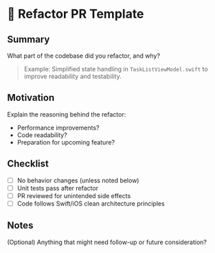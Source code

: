 # 🔄 Refactor PR Template

## Summary

What part of the codebase did you refactor, and why?

> Example: Simplified state handling in `TaskListViewModel.swift` to improve readability and testability.

## Motivation

Explain the reasoning behind the refactor:
- Performance improvements?
- Code readability?
- Preparation for upcoming feature?

## Checklist

- [ ] No behavior changes (unless noted below)
- [ ] Unit tests pass after refactor
- [ ] PR reviewed for unintended side effects
- [ ] Code follows Swift/iOS clean architecture principles

## Notes

(Optional) Anything that might need follow-up or future consideration?
